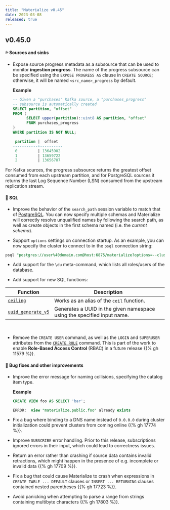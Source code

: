 ```yaml
---
title: "Materialize v0.45"
date: 2023-03-08
released: true
---
```


## v0.45.0

#### 💦 Sources and sinks

* Expose source progress metadata as a subsource that can be used to
  monitor **ingestion progress**. The name of the progress subsource can be
  specified using the `EXPOSE PROGRESS AS` clause in `CREATE SOURCE`;
  otherwise, it will be named `<src_name>_progress` by default.

  **Example**

  ```sql
  -- Given a "purchases" Kafka source, a "purchases_progress"
  -- subsource is automatically created
  SELECT partition, "offset"
  FROM (
	    SELECT upper(partition)::uint8 AS partition, "offset"
	    FROM purchases_progress
  )
  WHERE partition IS NOT NULL;

   partition |  offset
  -----------+----------
   0         | 13645902
   1         | 13659722
   2         | 13656787
  ```

For Kafka sources, the progress subsource returns the greatest offset consumed
from each upstream partition, and for PostgreSQL sources it returns the last
Log Sequence Number (LSN) consumed from the upstream replication stream.

#### 🔮 SQL

* Improve the behavior of the `search_path` session variable to match that of
  [PostgreSQL](https://www.postgresql.org/docs/current/ddl-schemas.html#DDL-SCHEMAS-PATH).
  You can now specify multiple schemas and Materialize will correctly resolve
  unqualified names by following the search path, as well as create objects in
  the first schema named (i.e. the _current schema_).

* Support `options` settings on connection startup. As an example, you can
now specify the cluster to connect to in the `psql` connection string:

```sql
psql "postgres://user%40domain.com@host:6875/materialize?options=--cluster%3Dfoo"
```

* Add support for the `\du` meta-command, which lists all roles/users of the database.

* Add support for new SQL functions:

| Function                                        | Description                                                             |
| ----------------------------------------------- | ----------------------------------------------------------------------- |
| [`ceiling`](/sql/functions/#numbers-func)       | Works as an alias of the `ceil` function.                               |
| [`uuid_generate_v5`](/sql/functions/#uuid-func) | Generates a UUID in the given namespace using the specified input name. |

<br>

* Remove the `CREATE USER` command, as well as the `LOGIN` and `SUPERUSER`
  attributes from the [`CREATE ROLE`](/sql/create-role/) command. This is part
  of the work to enable **Role-Based Access Control** (RBAC) in a future release
  {{% gh 11579 %}}.

#### 🐞 Bug fixes and other improvements

* Improve the error message for naming collisions, specifying the catalog item
  type.

  **Example**

  ```sql
  CREATE VIEW foo AS SELECT 'bar';

  ERROR:  view "materialize.public.foo" already exists
  ```

* Fix a bug where binding to a DNS name instead of `0.0.0.0` during cluster
  initialization could prevent clusters from coming online {{% gh 17774 %}}.

* Improve `SUBSCRIBE` error handling. Prior to this release, subscriptions
  ignored errors in their input, which could lead to correctness issues.

* Return an error rather than crashing if source data contains invalid
  retractions, which might happen in the presence of e.g. incomplete or invalid
  data {{% gh 17709 %}}.

* Fix a bug that could cause Materialize to crash when expressions in `CREATE
  TABLE ... DEFAULT` clauses or `INSERT ... RETURNING` clauses contained nested
  parentheses {{% gh 17723 %}}.

* Avoid panicking when attempting to parse a range from strings containing
  multibyte characters {{% gh 17803 %}}.
